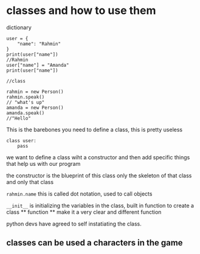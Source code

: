 # classes and how to use them

dictionary

```
user = {
    "name": "Rahmin"
}
print(user["name"])
//Rahmin
user["name"] = "Amanda"
print(user["name"])

//class

rahmin = new Person()
rahmin.speak()
// "what's up"
amanda = new Person()
amanda.speak()
//"Hello"
```

This is the barebones you need to define a class, this is pretty useless

```
class user:
    pass
```

we want to define a class wiht a constructor and then add specific things that help us with our program

the constructor is the blueprint of this class only
the skeleton of that class and only that class

`rahmin.name` this is called dot notation, used to call objects

`__init__` is initializing the variables in the class, built in function to create a class ** function ** make it a very clear and different function

python devs have agreed to self instatiating the class.

## classes can be used a characters in the game
